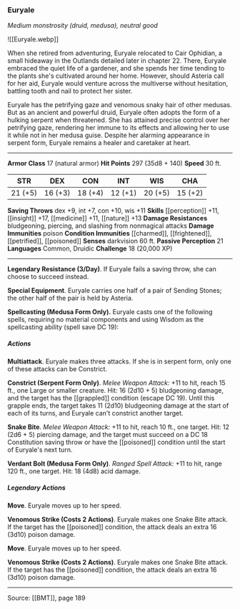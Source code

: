 ### Euryale
_Medium monstrosity (druid, medusa), neutral good_

![[Euryale.webp]]

When she retired from adventuring, Euryale relocated to Cair Ophidian, a small hideaway in the Outlands detailed later in chapter 22. There, Euryale embraced the quiet life of a gardener, and she spends her time tending to the plants she's cultivated around her home. However, should Asteria call for her aid, Euryale would venture across the multiverse without hesitation, battling tooth and nail to protect her sister.

Euryale has the petrifying gaze and venomous snaky hair of other medusas. But as an ancient and powerful druid, Euryale often adopts the form of a hulking serpent when threatened. She has attained precise control over her petrifying gaze, rendering her immune to its effects and allowing her to use it while not in her medusa guise. Despite her alarming appearance in serpent form, Euryale remains a healer and caretaker at heart.




---

**Armor Class** 17 (natural armor)
**Hit Points** 297 (35d8 + 140)
**Speed** 30 ft.

| STR     | DEX     | CON     | INT     | WIS     | CHA     |
|---------|---------|---------|---------|---------|---------|
| 21 (+5) | 16 (+3) | 18 (+4) | 12 (+1) | 20 (+5) | 15 (+2) |

**Saving Throws** dex +9, int +7, con +10, wis +11
**Skills** [[perception]] +11, [[insight]] +17, [[medicine]] +11, [[nature]] +13
**Damage Resistances** bludgeoning, piercing, and slashing from nonmagical attacks
**Damage Immunities** poison
**Condition Immunities** [[charmed]], [[frightened]], [[petrified]], [[poisoned]]
**Senses** darkvision 60 ft.
**Passive Perception** 21
**Languages** Common, Druidic
**Challenge** 18 (20,000 XP)

---

**Legendary Resistance (3/Day)**. If Euryale fails a saving throw, she can choose to succeed instead.

**Special Equipment**. Euryale carries one half of a pair of Sending Stones; the other half of the pair is held by Asteria.

**Spellcasting (Medusa Form Only).** Euryale casts one of the following spells, requiring no material components and using Wisdom as the spellcasting ability (spell save DC 19):

##### Actions
**Multiattack**. Euryale makes three attacks. If she is in serpent form, only one of these attacks can be Constrict.

**Constrict (Serpent Form Only)**. _Melee Weapon Attack:_ +11 to hit, reach 15 ft., one Large or smaller creature. Hit: 16 (2d10 + 5) bludgeoning damage, and the target has the [[grappled]] condition (escape DC 19). Until this grapple ends, the target takes 11 (2d10) bludgeoning damage at the start of each of its turns, and Euryale can't constrict another target.

**Snake Bite**. _Melee Weapon Attack:_ +11 to hit, reach 10 ft., one target. Hit: 12 (2d6 + 5) piercing damage, and the target must succeed on a DC 18 Constitution saving throw or have the [[poisoned]] condition until the start of Euryale's next turn.

**Verdant Bolt (Medusa Form Only)**. _Ranged Spell Attack:_ +11 to hit, range 120 ft., one target. Hit: 18 (4d8) acid damage.

##### Legendary Actions
**Move**. Euryale moves up to her speed.

**Venomous Strike (Costs 2 Actions)**. Euryale makes one Snake Bite attack. If the target has the [[poisoned]] condition, the attack deals an extra 16 (3d10) poison damage.

**Move**. Euryale moves up to her speed.

**Venomous Strike (Costs 2 Actions)**. Euryale makes one Snake Bite attack. If the target has the [[poisoned]] condition, the attack deals an extra 16 (3d10) poison damage.


---

Source: [[BMT]], page 189